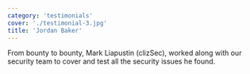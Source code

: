 ```yaml
---
category: 'testimonials'
cover: './testimonial-3.jpg'
title: 'Jordan Baker'
---
```


From bounty to bounty, Mark Liapustin (clizSec), worked along with our security team to cover and test all the security issues he found.
